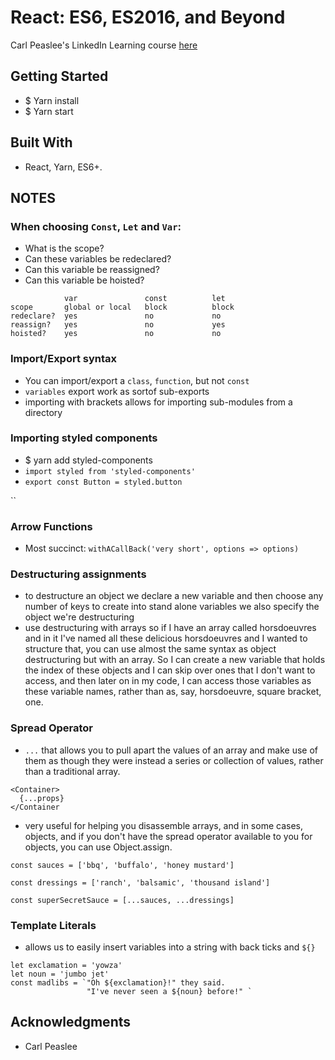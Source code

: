 # React: ES6, ES2016, and Beyond
Carl Peaslee's LinkedIn Learning course [here](https://www.linkedin.com/learning/react-es6-es2016-and-beyond/welcome)

## Getting Started
- $ Yarn install
- $ Yarn start

## Built With
- React, Yarn, ES6+.

## NOTES
### When choosing `Const`, `Let` and `Var`:
- What is the scope?
- Can these variables be redeclared?
- Can this variable be reassigned?
- Can this variable be hoisted?
```
            var               const          let
scope       global or local   block          block
redeclare?  yes               no             no
reassign?   yes               no             yes
hoisted?    yes               no             no
```
### Import/Export syntax
- You can import/export a `class`, `function`, but not `const`
- `variables` export work as sortof sub-exports
- importing with brackets allows for importing sub-modules from a directory

### Importing styled components
- $ yarn add styled-components
- `import styled from 'styled-components'`
- `export const Button = styled.button`

``

### Arrow Functions
- Most succinct: `withACallBack('very short', options => options)`

### Destructuring assignments
- to destructure an object we declare a
new variable and then choose any number
of keys to create into stand alone variables
we also specify the object we're destructuring
- use destructuring with arrays so if I have an array called horsdoeuvres and in it I've named all these delicious horsdoeuvres and I wanted to structure that, you can use almost the same syntax as object destructuring but with an array. So I can create a new variable that holds the index of these objects and I can skip over ones that I don't want to access, and then later on in my code, I can access those variables as these variable names, rather than as, say, horsdoeuvre, square bracket, one.

### Spread Operator
- `...` that allows you to pull apart the values of an array and make use of them as though they were instead a series or collection of values, rather than a traditional array.
```
<Container>
  {...props}
</Container  
```
- very useful for helping you disassemble arrays, and in some cases, objects, and if you don't have the spread operator available to you for objects, you can use Object.assign.
```
const sauces = ['bbq', 'buffalo', 'honey mustard']

const dressings = ['ranch', 'balsamic', 'thousand island']

const superSecretSauce = [...sauces, ...dressings]
```

### Template Literals
- allows us to easily insert variables into a string with back ticks and `${}`
```
let exclamation = 'yowza'
let noun = 'jumbo jet'
const madlibs = `"Oh ${exclamation}!" they said.
                 "I've never seen a ${noun} before!" `
```

## Acknowledgments
- Carl Peaslee
